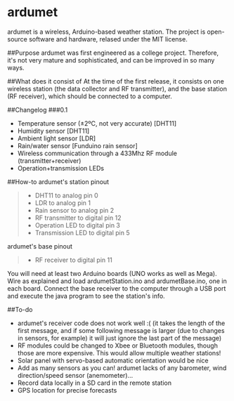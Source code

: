 # ardumet
ardumet is a wireless, Arduino-based weather station. The project is open-source software and hardware, relased under the MIT license.

##Purpose
ardumet was first engineered as a college project. Therefore, it's not very mature and sophisticated, and can be improved in so many ways.

##What does it consist of
At the time of the first release, it consists on one wireless station (the data collector and RF transmitter), and the base station (RF receiver), which should be connected to a computer.

##Changelog
###0.1
* Temperature sensor (±2ºC, not very accurate) [DHT11]
* Humidity sensor [DHT11]
* Ambient light sensor [LDR]
* Rain/water sensor [Funduino rain sensor]
* Wireless communication through a 433Mhz RF module (transmitter+receiver)
* Operation+transmission LEDs

##How-to
ardumet's station pinout
> * DHT11 to analog pin 0
> * LDR to analog pin 1
> * Rain sensor to analog pin 2
> * RF transmitter to digital pin 12
> * Operation LED to digital pin 3
> * Transmission LED to digital pin 5

ardumet's base pinout
> * RF receiver to digital pin 11

You will need at least two Arduino boards (UNO works as well as Mega). Wire as explained and load ardumetStation.ino and ardumetBase.ino, one in each board. Connect the base receiver to the computer through a USB port and execute the java program to see the station's info.

##To-do
* ardumet's receiver code does not work well :( (it takes the length of the first message, and if some following message is larger (due to changes in sensors, for example) it will just ignore the last part of the message)
* RF modules could be changed to Xbee or Bluetooth modules, though those are more expensive. This would allow multiple weather stations!
* Solar panel with servo-based automatic orientation would be nice
* Add as many sensors as you can! ardumet lacks of any barometer, wind direction/speed sensor (anemometer)...
* Record data locally in a SD card in the remote station
* GPS location for precise forecasts